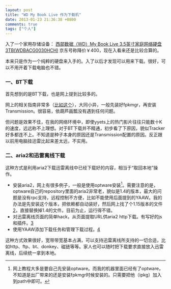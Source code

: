 ```yaml
---
layout: post
title: "WD My Book Live 作为下载机"
date: 2013-01-23 21:36:38 +0800
comments: true
tags: ["个人"]
---
```



入了一个家用存储设备： [西部数据（WD）My Book Live 3.5英寸家庭网络硬盘3TB(WDBACG0030HCH)](http://www.360buy.com/product/502047.html) 京东号称降价￥400，现在入看来还是比较合算的。
<!-- more -->
本来只是作为一个纯粹的硬盘来入手的。入了以后才发现可以用来下载。很好，可以不用开着下载电脑也不错。

### 一、BT下载
首先想到的是BT下载，也是网上提到比较多的。

网上的相关指南非常多（[比如这个](http://bbs.weiphone.com/read-htm-tid-5033256.html)），大同小异，一般先装好fpkmgr，再安装Transmission。很容易，依葫芦画瓢没有遇到任何问题。

但问题是效果不佳，在我的网络环境中，即使yyets上的热门影片往往只能数十K的速度，远远称不上理想。对于BT下载并不精通，初步看了下原因，貌似Tracker好多都连不上。不知道是种子本身的原因还是Transmission配置的原因。反正跟以前用电脑挂迅雷比起来差太远，不实用。

### 二、aria2和迅雷离线下载

这种方式是利用aria2下载迅雷离线中已经下载好的内容，相当于“取回本地”操作。

* 安装aria2，网上有很多例子，一般是使用optware安装[^1]。需要注意的是，optware自己的repository里面的aria2非常老，貌似是1.4的版本，最大的问题是没有rpc支持，远程控制不方便，比如不能使用后面提到的YAAW。我的办法是先安装这个版本，把依赖都自动装好，然后网上找了个1.15版本的文件[2]，直接替换掉1.4的文件。目前为止，运行得不错。
* 对迅雷离线页面的简单hack，从页面提取URL供aria2 http下载。有写好的js和插件。[3]
* 使用YAAW添加下载任务和管理下载过程。[4]

这种方式效果很好，宽带带宽基本占满，可以支持迅雷离线所支持的一切合适，比如http、ftp、bt、donkey、磁链等等。家人也可以随时把下载要求直接放入迅雷离线，后续统一拿到本地。




[^1]: 网上教程大多是要自己先安装optware。而我的机器里面已经有了optware，不知道是出厂带来的还是安装fpkmgr时候安装的。只需要把他（ipkg）加入到path中即可。

[2]: http://pan.baidu.com/share/link?shareid=139721&uk=2033032603
[3]: http://blog.binux.me/ThunderLixianExporter/
[4]: http://blog.binux.me/yaaw/
